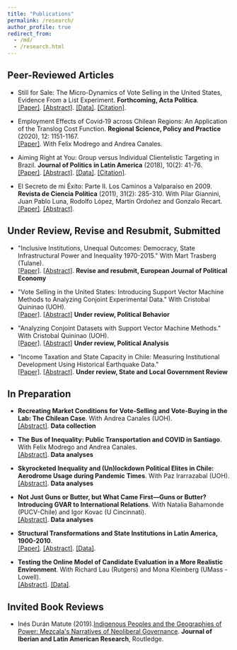 ```yaml
---
title: "Publications"
permalink: /research/
author_profile: true
redirect_from:
  - /md/
  - /research.html
---
```


## Peer-Reviewed Articles

- Still for Sale: The Micro-Dynamics of Vote Selling in the United States, Evidence From a List Experiment. **Forthcoming, Acta Politica**. <br/> [[Paper]](https://doi.org/10.1057/s41269-020-00174-4). [[Abstract]](https://raw.githubusercontent.com/hbahamonde/Vote_Selling/master/abstract.txt). [[Data]](https://github.com/hbahamonde/Replication_Materials/tree/master/AP_2020). [[Citation]](https://raw.githubusercontent.com/hbahamonde/Vote_Selling/master/Bahamonde_AP.bib).

- Employment Effects of Covid‐19 across Chilean Regions: An Application of the Translog Cost Function. **Regional Science, Policy and Practice** (2020), 12: 1151-1167. <br/> [[Paper]](https://doi.org/10.1111/rsp3.12337). With Felix Modrego and Andrea Canales.


- Aiming Right at You: Group versus Individual Clientelistic Targeting in Brazil. **Journal of Politics in Latin America** (2018), 10(2): 41-76. <br/> [[Paper]](https://journals.sub.uni-hamburg.de/giga/jpla/article/view/1121/1128). [[Abstract]](https://raw.githubusercontent.com/hbahamonde/Clientelism_paper/master/abstract.txt). [[Data]](https://github.com/hbahamonde/Replication_Materials/tree/master/JPLA_2018). [[Citation]](https://raw.github.com/hbahamonde/Clientelism_paper/Bahamonde_JPLA_2018.bib).

- El Secreto de mi Éxito: Parte II. Los Caminos a Valparaíso en 2009. **Revista de Ciencia Política** (2011), 31(2): 285-310. With Pilar Giannini, Juan Pablo Luna, Rodolfo López, Martín Ordoñez and Gonzalo Recart. <br/> [[Paper]](https://scielo.conicyt.cl/pdf/revcipol/v31n2/art07.pdf). [[Abstract]](https://scielo.conicyt.cl/scielo.php?script=sci_abstract&pid=S0718-090X2011000200007&lng=es&nrm=iso&tlng=en).




## Under Review, Revise and Resubmit, Submitted


- "Inclusive Institutions, Unequal Outcomes: Democracy, State Infrastructural Power and Inequality 1970-2015." With Mart Trasberg (Tulane). <br/> [[Paper]](https://github.com/hbahamonde/Inequality_State_Capacities/raw/master/Bahamonde_Trasberg.pdf). [[Abstract]](https://raw.githubusercontent.com/hbahamonde/Inequality_State_Capacities/master/abstract.txt). **Revise and resubmit, European Journal of Political Economy**

- "Vote Selling in the United States: Introducing Support Vector Machine Methods to Analyzing Conjoint Experimental Data." With Cristobal Quininao (UOH). <br/> [[Paper]](https://github.com/hbahamonde/Conjoint_US/raw/master/Bahamonde_Quininao_Conjoint.pdf). [[Abstract]](https://github.com/hbahamonde/Conjoint_US/raw/master/abstract.txt) **Under review, Political Behavior**

- "Analyzing Conjoint Datasets with Support Vector Machine Methods." With Cristobal Quininao (UOH). <br/> [[Paper]](https://github.com/hbahamonde/Conjoint_US/raw/master/Bahamonde_Quininao_Conjoint_Letter_PA.pdf). [[Abstract]](https://github.com/hbahamonde/Conjoint_US/raw/master/abstract_letter.txt) **Under review, Political Analysis**

- "Income Taxation and State Capacity in Chile: Measuring Institutional Development Using Historical Earthquake Data." <br/> [[Paper]](https://github.com/hbahamonde/Earthquake_Paper/raw/master/Bahamonde_Earthquake_Paper.pdf). [[Abstract]](https://github.com/hbahamonde/Earthquake_Paper/raw/master/abstract.txt). **Under review, State and Local Government Review**



## In Preparation

- **Recreating Market Conditions for Vote-Selling and Vote-Buying in the Lab: The Chilean Case**. With Andrea Canales (UOH). <br/> [[Abstract]](https://github.com/hbahamonde/Economic_Experiment_Vote_Selling/raw/master/abstract.txt). **Data collection**

- **The Bus of Inequality: Public Transportation and COVID in Santiago**. With Felix Modrego and Andrea Canales. <br/> [[Abstract]](https://github.com/hbahamonde/Bus/raw/master/abstract.txt). **Data analyses**

- **Skyrocketed Inequality and (Un)lockdown Political Elites in Chile: Aerodrome Usage during Pandemic Times**. With Paz Irarrazabal (UOH). <br/> [[Abstract]](https://raw.githubusercontent.com/hbahamonde/Tobalaba/main/abstract.txt). **Data analyses**

- **Not Just Guns or Butter, but What Came First—Guns or Butter? Introducing GVAR to International Relations**. With Natalia Bahamonde (PUCV-Chile) and Igor Kovac (U Cincinnati). <br/> [[Abstract]](https://github.com/hbahamonde/Bahamonde_Kovac/raw/master/abstract.txt). **Data analyses**

- **Structural Transformations and State Institutions in Latin America, 1900-2010**. <br/> [[Paper]](https://github.com/hbahamonde/NegativeLink/raw/master/Bahamonde_NegativeLink.pdf).  [[Abstract]](https://raw.githubusercontent.com/hbahamonde/Negative_Link_Paper/master/abstract.txt). [[Data]](https://github.com/hbahamonde/Negative_Link_Paper/raw/master/data.dta). 

- **Testing the Online Model of Candidate Evaluation in a More Realistic Environment**. With Richard Lau (Rutgers) and Mona Kleinberg (UMass - Lowell). <br/> [[Abstract]](https://raw.githubusercontent.com/hbahamonde/Running_Tally/master/abstract.txt). [[Data]](https://github.com/hbahamonde/Replication_Materials).


## Invited Book Reviews

- Inés Durán Matute (2019).[Indigenous Peoples and the Geographies of Power: Mezcala's Narratives of Neoliberal Governance](https://doi.org/10.1080/13260219.2019.1671679). **Journal of Iberian and Latin American Research**, Routledge.
